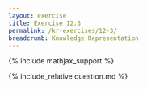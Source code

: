 ```yaml
---
layout: exercise
title: Exercise 12.3
permalink: /kr-exercises/12-3/
breadcrumb: Knowledge Representation
---
```


{% include mathjax_support %}

<div><i class="arrow-up loader" data-chapter="kr-exercises" data-exercise="ex_3" data-rating="0"></i></div>
{% include_relative question.md %}
